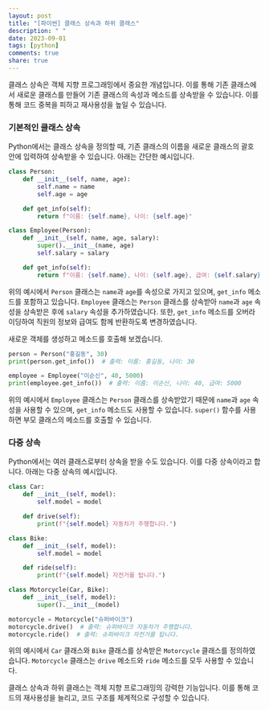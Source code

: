 ```yaml
---
layout: post
title: "[파이썬] 클래스 상속과 하위 클래스"
description: " "
date: 2023-09-01
tags: [python]
comments: true
share: true
---
```


클래스 상속은 객체 지향 프로그래밍에서 중요한 개념입니다. 이를 통해 기존 클래스에서 새로운 클래스를 만들어 기존 클래스의 속성과 메소드를 상속받을 수 있습니다. 이를 통해 코드 중복을 피하고 재사용성을 높일 수 있습니다.

### 기본적인 클래스 상속

Python에서는 클래스 상속을 정의할 때, 기존 클래스의 이름을 새로운 클래스의 괄호 안에 입력하여 상속받을 수 있습니다. 아래는 간단한 예시입니다.

```python
class Person:
    def __init__(self, name, age):
        self.name = name
        self.age = age

    def get_info(self):
        return f"이름: {self.name}, 나이: {self.age}"

class Employee(Person):
    def __init__(self, name, age, salary):
        super().__init__(name, age)
        self.salary = salary

    def get_info(self):
        return f"이름: {self.name}, 나이: {self.age}, 급여: {self.salary}"
```

위의 예시에서 `Person` 클래스는 `name`과 `age`를 속성으로 가지고 있으며, `get_info` 메소드를 포함하고 있습니다. `Employee` 클래스는 `Person` 클래스를 상속받아 `name`과 `age` 속성을 상속받은 후에 `salary` 속성을 추가하였습니다. 또한, `get_info` 메소드를 오버라이딩하여 직원의 정보와 급여도 함께 반환하도록 변경하였습니다.

새로운 객체를 생성하고 메소드를 호출해 보겠습니다.

```python
person = Person("홍길동", 30)
print(person.get_info())  # 출력: 이름: 홍길동, 나이: 30

employee = Employee("이순신", 40, 5000)
print(employee.get_info())  # 출력: 이름: 이순신, 나이: 40, 급여: 5000
```

위의 예시에서 `Employee` 클래스는 `Person` 클래스를 상속받았기 때문에 `name`과 `age` 속성을 사용할 수 있으며, `get_info` 메소드도 사용할 수 있습니다. `super()` 함수를 사용하면 부모 클래스의 메소드를 호출할 수 있습니다.

### 다중 상속

Python에서는 여러 클래스로부터 상속을 받을 수도 있습니다. 이를 다중 상속이라고 합니다. 아래는 다중 상속의 예시입니다.

```python
class Car:
    def __init__(self, model):
        self.model = model

    def drive(self):
        print(f"{self.model} 자동차가 주행합니다.")

class Bike:
    def __init__(self, model):
        self.model = model

    def ride(self):
        print(f"{self.model} 자전거를 탑니다.")

class Motorcycle(Car, Bike):
    def __init__(self, model):
        super().__init__(model)

motorcycle = Motorcycle("슈퍼바이크")
motorcycle.drive()  # 출력: 슈퍼바이크 자동차가 주행합니다.
motorcycle.ride()  # 출력: 슈퍼바이크 자전거를 탑니다.
```

위의 예시에서 `Car` 클래스와 `Bike` 클래스를 상속받은 `Motorcycle` 클래스를 정의하였습니다. `Motorcycle` 클래스는 `drive` 메소드와 `ride` 메소드를 모두 사용할 수 있습니다.

클래스 상속과 하위 클래스는 객체 지향 프로그래밍의 강력한 기능입니다. 이를 통해 코드의 재사용성을 늘리고, 코드 구조를 체계적으로 구성할 수 있습니다.